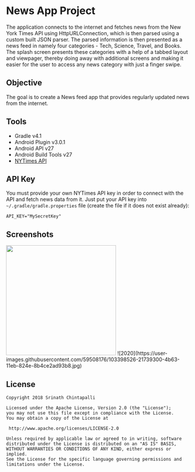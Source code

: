 News App Project
=================

The application connects to the internet and fetches news from the New York Times API using HttpURLConnection, which is then 
parsed using a custom built JSON parser. The parsed information is then presented as a news feed in namely four categories - 
Tech, Science, Travel, and Books. The splash screen presents these categories with a help of a tabbed layout and viewpager, 
thereby doing away with additional screens and making it easier for the user to access any news category with just a finger 
swipe.

Objective
-----

The goal is to create a News feed app that provides regularly updated news from the internet.

Tools
-----

* Gradle v4.1
* Android Plugin v3.0.1
* Android API v27
* Android Build Tools v27
* [NYTimes API](https://developer.nytimes.com/top_stories_v2.json)

API Key
------
You must provide your own NYTimes API key in order to connect with the API and fetch news data from it. Just put your API key 
into `~/.gradle/gradle.properties` file (create the file if it does not exist already):

```
API_KEY="MySecretKey"
```

Screenshots
------------

<img src="https://user-images.githubusercontent.com/59508176/103398526-21739300-4b63-11eb-824e-8b4ce2ad93b8.jpg" width="300"/>
![2020](https://user-images.githubusercontent.com/59508176/103398526-21739300-4b63-11eb-824e-8b4ce2ad93b8.jpg)


License
------
```
Copyright 2018 Srinath Chintapalli

Licensed under the Apache License, Version 2.0 (the "License");
you may not use this file except in compliance with the License.
You may obtain a copy of the License at

 http://www.apache.org/licenses/LICENSE-2.0

Unless required by applicable law or agreed to in writing, software
distributed under the License is distributed on an "AS IS" BASIS,
WITHOUT WARRANTIES OR CONDITIONS OF ANY KIND, either express or implied.
See the License for the specific language governing permissions and
limitations under the License.

```
